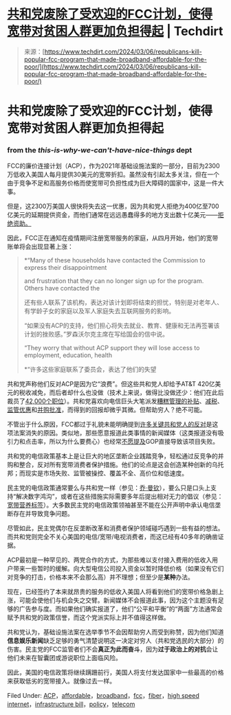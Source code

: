 <!--yml

category: 未分类

date: 2024-05-28 18:15:14

-->

# [共和党废除了受欢迎的FCC计划，使得宽带对贫困人群更加负担得起](https://www.techdirt.com/2024/03/06/republicans-kill-popular-fcc-program-that-made-broadband-affordable-for-the-poor/) | Techdirt

> 来源：[https://www.techdirt.com/2024/03/06/republicans-kill-popular-fcc-program-that-made-broadband-affordable-for-the-poor/](https://www.techdirt.com/2024/03/06/republicans-kill-popular-fcc-program-that-made-broadband-affordable-for-the-poor/)

# 共和党废除了受欢迎的FCC计划，使得宽带对贫困人群更加负担得起

### from the *this-is-why-we-can't-have-nice-things* dept

FCC的廉价连接计划（ACP），作为2021年基础设施法案的一部分，目前为2300万低收入美国人每月提供30美元的宽带折扣。虽然没有引起太多关注，但在一个由于竞争不足和高服务价格而使宽带可负担性成为巨大障碍的国家中，这是一件大事。

但是，这2300万美国人很快将失去这一优惠，因为共和党人拒绝为400亿至700亿美元的延期提供资金，而他们通常在远远愚蠢得多的地方支出数十亿美元——[拒绝资助。](https://www.techdirt.com/2024/01/03/republicans-trying-to-kill-program-that-brings-affordable-broadband-to-the-poor/)

因此，FCC正在通知在疫情期间注册宽带服务的家庭，从四月开始，他们的宽带账单将会出现显著上涨：

> *“Many of these households have contacted the Commission to express their disappointment
> 
> and frustration that they can no longer sign up for the program. Others have contacted the
> 
> 还有些人联系了该机构，表达对该计划即将结束的担忧，特别是对老年人、有学龄子女的家庭以及军人家庭失去互联网服务的影响。
> 
> “如果没有ACP的支持，他们担心将失去就业、教育、健康和无法再签署该计划的挫败感。”罗森沃尔克主席在写给国会的信中说。
> 
> “They worry that without ACP support they will lose access to employment, education, health
> 
> *“许多这些家庭联系了委员会，表达了他们的失望

共和党声称他们反对ACP是因为它“浪费”。但这些共和党人却给予AT&T 420亿美元的税收减免，而后者却什么也没做（技术上来说，做得比没做还少：他们在此后裁员了[42,000个职位](https://www.techdirt.com/2020/06/22/att-has-now-eliminated-41000-jobs-since-42-billion-trump-tax-cut/)）。共和党喜欢向电信巨头大笔派发[糟糕管理的补贴](https://www.techdirt.com/2023/06/28/the-trump-fcc-wasted-millions-in-broadband-subsidies-in-a-giant-mess-government-is-still-trying-to-clean-up/)、[减税](https://www.cbsnews.com/news/at-t-got-a-giant-tax-cut-but-has-laid-off-thousands-union-says/)、[监管优惠](https://www.techdirt.com/2017/03/28/consumer-broadband-privacy-protections-are-dead/)和[并购批准](https://www.techdirt.com/2023/10/17/everything-t-mobile-sprint-merger-critics-predicted-has-come-true/)，而得到的回报却微乎其微。但帮助穷人？绝不可能。

不管出于什么原因，FCC都过于礼貌未能明确提到[许多关键共和党人的反对](https://arstechnica.com/tech-policy/2024/01/fcc-to-halt-sign-ups-for-internet-discounts-as-republicans-threaten-funding/#:~:text=The%202%2Dyear%2Dold%20Affordable,FCC%20of%20being%20%22wasteful.%22)是这项法案消失的原因。类似地，那些愿意报道此类事情的新闻媒体（这类报道没有吸引力和点击率，所以为什么要费心）也经常[不愿提及](https://www.telecompetitor.com/as-fcc-formally-announces-last-full-acp-month-providers-face-big-decisions/)GOP直接导致该项目失败。

共和党的电信政策基本上是让巨大的地区垄断企业践踏竞争，轻松通过反竞争的并购和整合，反对所有宽带消费者保护措施。他们的论点是这会创造某种创新的乌托邦；而现实是市场失败、监管被操控、覆盖不全、高价位和低速度。

民主党的电信政策通常要么与共和党一样（参见：[乔·曼钦](https://www.techdirt.com/2023/03/07/telecom-monopolies-win-again-gigi-sohn-forced-to-withdraw-from-fcc-nomination/)），要么只是口头上支持“解决数字鸿沟”，或者在这些措施实际需要多年后提出相对无力的倡议（参见：[宽带营养标签](https://www.techdirt.com/2023/08/03/telecom-activists-arent-impressed-by-the-fccs-nutrition-label-for-broadband/)）。大多数民主党的电信政策领袖甚至不能在公开声明中承认电信垄断存在并导致竞争问题。

尽管如此，民主党偶尔在反垄断改革和消费者保护领域碰巧遇到一些有益的想法。而共和党则完全不关心美国的电信/宽带/电视消费者，而这已经有40多年的确凿证据。

ACP最初是一种罕见的、两党合作的方式，为那些难以支付接入费用的低收入用户带来一些暂时的缓解。向大型电信公司投入资金以暂时降低价格（如果没有它们对竞争的打击，价格本来不会那么高）并不理想；但至少是**某种**办法。

现在，已经签约了本来就昂贵的服务的低收入美国人将看到他们的宽带价格急剧上涨，可能会使他们与机会失之交臂。新闻媒体不会报道此事，因为这个主题没有足够的广告参与度。而如果他们确实报道了，他们“公平和平衡”的“两面”方法通常会赋予共和党的政策信誉，而这个党派实际上并不值得这样做。

共和党认为，基础设施法案在选举季节不会因帮助穷人而受到称赞，因为他们知道**信息娱乐新闻**缺乏足够的勇气清楚说明这一决定对穷人（共和党选民的大部分）的伤害。民主党的FCC监管者们不会**真正为此而奋斗**，因为**过于政治上的对抗**会让他们未来在智囊团或游说职位上面临风险。

因此，美国的电信政策将继续蹒跚前行，美国人将支付发达国家中一些最高的价格来获取低劣的宽带接入。就像过去一样。

Filed Under: [ACP](https://www.techdirt.com/tag/acp/)，[affordable](https://www.techdirt.com/tag/affordable/)，[broadband](https://www.techdirt.com/tag/broadband/)，[fcc](https://www.techdirt.com/tag/fcc/)，[fiber](https://www.techdirt.com/tag/fiber/)，[high speed internet](https://www.techdirt.com/tag/high-speed-internet/)，[infrastructure bill](https://www.techdirt.com/tag/infrastructure-bill/)，[policy](https://www.techdirt.com/tag/policy/)，[telecom](https://www.techdirt.com/tag/telecom/)
